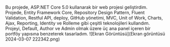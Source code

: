 Bu projede, ASP.NET Core 5.0 kullanarak bir web projesi geliştirdim. Projede, Entity Framework Core, Repository Design Pattern, Fluent Validation, Restful API, deploy, GitHub yönetimi, MVC, Unit of Work, Charts, Ajax, Reporting, Identity ve Rolleme gibi çeşitli teknolojileri kullandım. Projeyi, Default, Author ve Admin olmak üzere üç ana panel içeren bir portföy yapısına benzeterek tasarladım.
![Ekran Görüntüsü](Ekran görüntüsü 2024-03-07 222342.png)
